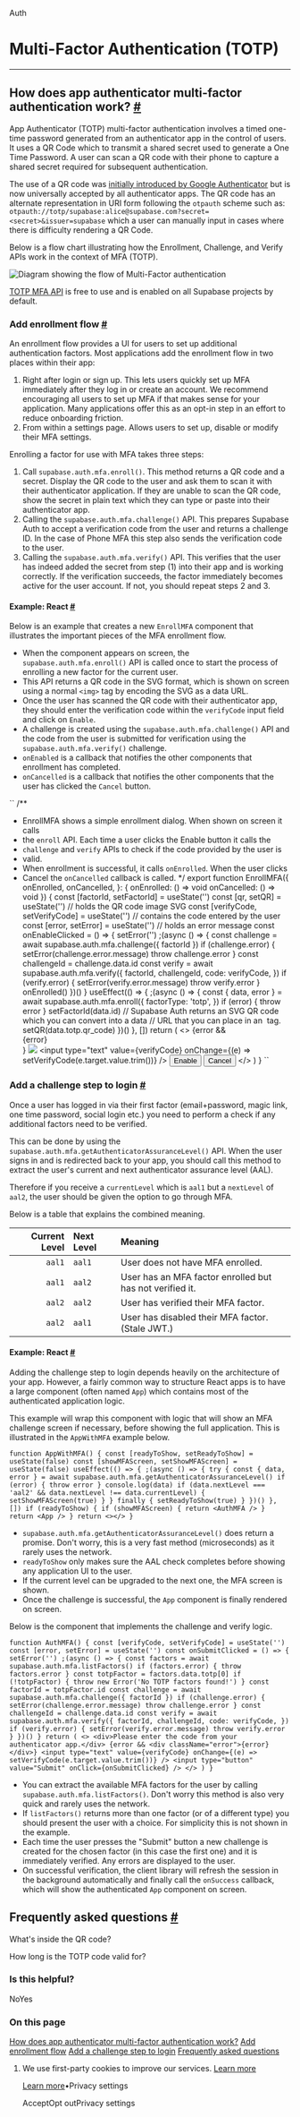 Auth

# Multi-Factor Authentication (TOTP)

* * *

## How does app authenticator multi-factor authentication work? [\#](https://supabase.com/docs/guides/auth/auth-mfa/totp\#how-does-app-authenticator-multi-factor-authentication-work)

App Authenticator (TOTP) multi-factor authentication involves a timed one-time password generated from an authenticator app in the control of users. It uses a QR Code which to transmit a shared secret used to generate a One Time Password. A user can scan a QR code with their phone to capture a shared secret required for subsequent authentication.

The use of a QR code was [initially introduced by Google Authenticator](https://github.com/google/google-authenticator/wiki/Key-Uri-Format) but is now universally accepted by all authenticator apps. The QR code has an alternate representation in URI form following the `otpauth` scheme such as: `otpauth://totp/supabase:alice@supabase.com?secret=<secret>&issuer=supabase` which a user can manually input in cases where there is difficulty rendering a QR Code.

Below is a flow chart illustrating how the Enrollment, Challenge, and Verify APIs work in the context of MFA (TOTP).

![Diagram showing the flow of Multi-Factor authentication](https://supabase.com/docs/_next/image?url=%2Fdocs%2Fimg%2Fguides%2Fauth-mfa%2Fauth-mfa-flow.svg&w=3840&q=75&dpl=dpl_9xAnUGkSbk4dufV62sNRezafXykJ)

[TOTP MFA API](https://supabase.com/docs/reference/javascript/auth-mfa-api) is free to use and is enabled on all Supabase projects by default.

### Add enrollment flow [\#](https://supabase.com/docs/guides/auth/auth-mfa/totp\#add-enrollment-flow)

An enrollment flow provides a UI for users to set up additional authentication factors. Most applications add the enrollment flow in two places within their app:

1. Right after login or sign up.
This lets users quickly set up MFA immediately after they log in or create an
account. We recommend encouraging all users to set up MFA if that makes sense
for your application. Many applications offer this as an opt-in step in an
effort to reduce onboarding friction.
2. From within a settings page.
Allows users to set up, disable or modify their MFA settings.

Enrolling a factor for use with MFA takes three steps:

1. Call `supabase.auth.mfa.enroll()`.
This method returns a QR code and a secret. Display the QR
code to the user and ask them to scan it with their authenticator application.
If they are unable to scan the QR code, show the secret in plain text which
they can type or paste into their authenticator app.
2. Calling the `supabase.auth.mfa.challenge()` API.
This prepares Supabase Auth to accept a verification code from the user
and returns a challenge ID. In the case of Phone MFA this step also sends the verification code to the user.
3. Calling the `supabase.auth.mfa.verify()` API.
This verifies that the user has indeed added the secret from step (1) into
their app and is working correctly. If the verification succeeds, the factor
immediately becomes active for the user account. If not, you should repeat
steps 2 and 3.

#### Example: React [\#](https://supabase.com/docs/guides/auth/auth-mfa/totp\#example-react)

Below is an example that creates a new `EnrollMFA` component that illustrates the important pieces of the MFA enrollment flow.

- When the component appears on screen, the `supabase.auth.mfa.enroll()` API is
called once to start the process of enrolling a new factor for the current
user.
- This API returns a QR code in the SVG format, which is shown on screen using
a normal `<img>` tag by encoding the SVG as a data URL.
- Once the user has scanned the QR code with their authenticator app, they
should enter the verification code within the `verifyCode` input field and
click on `Enable`.
- A challenge is created using the `supabase.auth.mfa.challenge()` API and the
code from the user is submitted for verification using the
`supabase.auth.mfa.verify()` challenge.
- `onEnabled` is a callback that notifies the other components that enrollment
has completed.
- `onCancelled` is a callback that notifies the other components that the user
has clicked the `Cancel` button.

``
/**
* EnrollMFA shows a simple enrollment dialog. When shown on screen it calls
* the `enroll` API. Each time a user clicks the Enable button it calls the
* `challenge` and `verify` APIs to check if the code provided by the user is
* valid.
* When enrollment is successful, it calls `onEnrolled`. When the user clicks
* Cancel the `onCancelled` callback is called.
*/
export function EnrollMFA({
onEnrolled,
onCancelled,
}: {
onEnrolled: () => void
onCancelled: () => void
}) {
const [factorId, setFactorId] = useState('')
const [qr, setQR] = useState('') // holds the QR code image SVG
const [verifyCode, setVerifyCode] = useState('') // contains the code entered by the user
const [error, setError] = useState('') // holds an error message
const onEnableClicked = () => {
    setError('')
    ;(async () => {
      const challenge = await supabase.auth.mfa.challenge({ factorId })
      if (challenge.error) {
        setError(challenge.error.message)
        throw challenge.error
      }
      const challengeId = challenge.data.id
      const verify = await supabase.auth.mfa.verify({
        factorId,
        challengeId,
        code: verifyCode,
      })
      if (verify.error) {
        setError(verify.error.message)
        throw verify.error
      }
      onEnrolled()
    })()
}
useEffect(() => {
    ;(async () => {
      const { data, error } = await supabase.auth.mfa.enroll({
        factorType: 'totp',
      })
      if (error) {
        throw error
      }
      setFactorId(data.id)
      // Supabase Auth returns an SVG QR code which you can convert into a data
      // URL that you can place in an <img> tag.
      setQR(data.totp.qr_code)
    })()
}, [])
return (
    <>
      {error && <div className="error">{error}</div>}
      <img src={qr} />
      <input
        type="text"
        value={verifyCode}
        onChange={(e) => setVerifyCode(e.target.value.trim())}
      />
      <input type="button" value="Enable" onClick={onEnableClicked} />
      <input type="button" value="Cancel" onClick={onCancelled} />
    </>
)
}
``

### Add a challenge step to login [\#](https://supabase.com/docs/guides/auth/auth-mfa/totp\#add-a-challenge-step-to-login)

Once a user has logged in via their first factor (email+password, magic link, one time password, social login etc.) you need to perform a check if any additional factors need to be verified.

This can be done by using the `supabase.auth.mfa.getAuthenticatorAssuranceLevel()` API. When the user signs in and is redirected back to your app, you should call this method to extract the user's current and next authenticator assurance level (AAL).

Therefore if you receive a `currentLevel` which is `aal1` but a `nextLevel` of `aal2`, the user should be given the option to go through MFA.

Below is a table that explains the combined meaning.

| Current Level | Next Level | Meaning |
| --: | :-- | :-- |
| `aal1` | `aal1` | User does not have MFA enrolled. |
| `aal1` | `aal2` | User has an MFA factor enrolled but has not verified it. |
| `aal2` | `aal2` | User has verified their MFA factor. |
| `aal2` | `aal1` | User has disabled their MFA factor. (Stale JWT.) |

#### Example: React [\#](https://supabase.com/docs/guides/auth/auth-mfa/totp\#example-react)

Adding the challenge step to login depends heavily on the architecture of your app. However, a fairly common way to structure React apps is to have a large component (often named `App`) which contains most of the authenticated application logic.

This example will wrap this component with logic that will show an MFA challenge screen if necessary, before showing the full application. This is illustrated in the `AppWithMFA` example below.

`
function AppWithMFA() {
const [readyToShow, setReadyToShow] = useState(false)
const [showMFAScreen, setShowMFAScreen] = useState(false)
useEffect(() => {
    ;(async () => {
      try {
        const { data, error } = await supabase.auth.mfa.getAuthenticatorAssuranceLevel()
        if (error) {
          throw error
        }
        console.log(data)
        if (data.nextLevel === 'aal2' && data.nextLevel !== data.currentLevel) {
          setShowMFAScreen(true)
        }
      } finally {
        setReadyToShow(true)
      }
    })()
}, [])
if (readyToShow) {
    if (showMFAScreen) {
      return <AuthMFA />
    }
    return <App />
}
return <></>
}
`

- `supabase.auth.mfa.getAuthenticatorAssuranceLevel()` does return a promise.
Don't worry, this is a very fast method (microseconds) as it rarely uses the
network.
- `readyToShow` only makes sure the AAL check completes before showing any
application UI to the user.
- If the current level can be upgraded to the next one, the MFA screen is
shown.
- Once the challenge is successful, the `App` component is finally rendered on
screen.

Below is the component that implements the challenge and verify logic.

`
function AuthMFA() {
const [verifyCode, setVerifyCode] = useState('')
const [error, setError] = useState('')
const onSubmitClicked = () => {
    setError('')
    ;(async () => {
      const factors = await supabase.auth.mfa.listFactors()
      if (factors.error) {
        throw factors.error
      }
      const totpFactor = factors.data.totp[0]
      if (!totpFactor) {
        throw new Error('No TOTP factors found!')
      }
      const factorId = totpFactor.id
      const challenge = await supabase.auth.mfa.challenge({ factorId })
      if (challenge.error) {
        setError(challenge.error.message)
        throw challenge.error
      }
      const challengeId = challenge.data.id
      const verify = await supabase.auth.mfa.verify({
        factorId,
        challengeId,
        code: verifyCode,
      })
      if (verify.error) {
        setError(verify.error.message)
        throw verify.error
      }
    })()
}
return (
    <>
      <div>Please enter the code from your authenticator app.</div>
      {error && <div className="error">{error}</div>}
      <input
        type="text"
        value={verifyCode}
        onChange={(e) => setVerifyCode(e.target.value.trim())}
      />
      <input type="button" value="Submit" onClick={onSubmitClicked} />
    </>
)
}
`

- You can extract the available MFA factors for the user by calling
`supabase.auth.mfa.listFactors()`. Don't worry this method is also very quick
and rarely uses the network.
- If `listFactors()` returns more than one factor (or of a different type) you
should present the user with a choice. For simplicity this is not shown in
the example.
- Each time the user presses the "Submit" button a new challenge is created for
the chosen factor (in this case the first one) and it is immediately
verified. Any errors are displayed to the user.
- On successful verification, the client library will refresh the session in
the background automatically and finally call the `onSuccess` callback, which
will show the authenticated `App` component on screen.

## Frequently asked questions [\#](https://supabase.com/docs/guides/auth/auth-mfa/totp\#frequently-asked-questions)

What's inside the QR code?

How long is the TOTP code valid for?

### Is this helpful?

NoYes

### On this page

[How does app authenticator multi-factor authentication work?](https://supabase.com/docs/guides/auth/auth-mfa/totp#how-does-app-authenticator-multi-factor-authentication-work) [Add enrollment flow](https://supabase.com/docs/guides/auth/auth-mfa/totp#add-enrollment-flow) [Add a challenge step to login](https://supabase.com/docs/guides/auth/auth-mfa/totp#add-a-challenge-step-to-login) [Frequently asked questions](https://supabase.com/docs/guides/auth/auth-mfa/totp#frequently-asked-questions)

1. We use first-party cookies to improve our services. [Learn more](https://supabase.com/privacy#8-cookies-and-similar-technologies-used-on-our-european-services)



   [Learn more](https://supabase.com/privacy#8-cookies-and-similar-technologies-used-on-our-european-services)•Privacy settings





   AcceptOpt outPrivacy settings